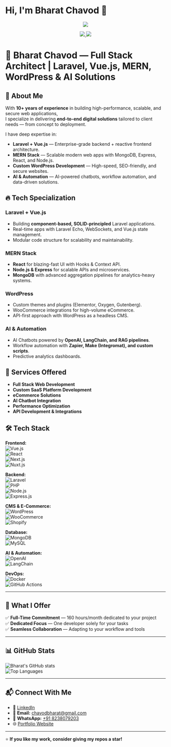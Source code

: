 # Hi, I'm Bharat Chavod 👋

<!-- Animated Header -->
<p align="center">
  <img src="https://capsule-render.vercel.app/api?type=waving&color=gradient&height=120&section=header&text=Hi%20👋,%20I'm%20Bharat%20Chavod&fontSize=35&animation=fadeIn&fontAlignY=35&desc=Full%20Stack%20Web%20Developer&descAlignY=51&descAlign=50"/>
</p>

<!-- Social Links -->
<p align="center">
  <a href="mailto:chavodbharat@gmail.com">
    <img src="https://img.shields.io/badge/Email-D14836?style=for-the-badge&logo=gmail&logoColor=white"/>
  </a>
  <a href="https://www.linkedin.com/in/bharat-chavod/" target="_blank">
    <img src="https://img.shields.io/badge/LinkedIn-0077B5?style=for-the-badge&logo=linkedin&logoColor=white"/>
  </a>

</p>

# 🚀 Bharat Chavod — Full Stack Architect | Laravel, Vue.js, MERN, WordPress & AI Solutions

## 👋 About Me
With **10+ years of experience** in building high-performance, scalable, and secure web applications,  
I specialize in delivering **end-to-end digital solutions** tailored to client needs — from concept to deployment.

I have deep expertise in:
- **Laravel + Vue.js** — Enterprise-grade backend + reactive frontend architecture.
- **MERN Stack** — Scalable modern web apps with MongoDB, Express, React, and Node.js.
- **Custom WordPress Development** — High-speed, SEO-friendly, and secure websites.
- **AI & Automation** — AI-powered chatbots, workflow automation, and data-driven solutions.

## 🔥 Tech Specialization
### Laravel + Vue.js
- Building **component-based, SOLID-principled** Laravel applications.
- Real-time apps with Laravel Echo, WebSockets, and Vue.js state management.
- Modular code structure for scalability and maintainability.

### MERN Stack
- **React** for blazing-fast UI with Hooks & Context API.
- **Node.js & Express** for scalable APIs and microservices.
- **MongoDB** with advanced aggregation pipelines for analytics-heavy systems.

### WordPress
- Custom themes and plugins (Elementor, Oxygen, Gutenberg).
- WooCommerce integrations for high-volume eCommerce.
- API-first approach with WordPress as a headless CMS.

### AI & Automation
- AI Chatbots powered by **OpenAI, LangChain, and RAG pipelines**.
- Workflow automation with **Zapier, Make (Integromat), and custom scripts**.
- Predictive analytics dashboards.

## 📌 Services Offered
- **Full Stack Web Development**
- **Custom SaaS Platform Development**
- **eCommerce Solutions**
- **AI Chatbot Integration**
- **Performance Optimization**
- **API Development & Integrations**

## 🛠 Tech Stack  

**Frontend:**  
![Vue.js](https://img.shields.io/badge/Vue.js-35495E?style=for-the-badge&logo=vue.js&logoColor=4FC08D)  
![React](https://img.shields.io/badge/React-20232A?style=for-the-badge&logo=react&logoColor=61DAFB)  
![Next.js](https://img.shields.io/badge/Next.js-000000?style=for-the-badge&logo=next.js&logoColor=white)  
![Nuxt.js](https://img.shields.io/badge/Nuxt.js-00C58E?style=for-the-badge&logo=nuxt.js&logoColor=white)  

**Backend:**  
![Laravel](https://img.shields.io/badge/Laravel-FF2D20?style=for-the-badge&logo=laravel&logoColor=white)  
![PHP](https://img.shields.io/badge/PHP-777BB4?style=for-the-badge&logo=php&logoColor=white)  
![Node.js](https://img.shields.io/badge/Node.js-43853D?style=for-the-badge&logo=node.js&logoColor=white)  
![Express.js](https://img.shields.io/badge/Express.js-404D59?style=for-the-badge)  

**CMS & E-Commerce:**  
![WordPress](https://img.shields.io/badge/WordPress-21759B?style=for-the-badge&logo=wordpress&logoColor=white)  
![WooCommerce](https://img.shields.io/badge/WooCommerce-96588A?style=for-the-badge&logo=woocommerce&logoColor=white)  
![Shopify](https://img.shields.io/badge/Shopify-7AB55C?style=for-the-badge&logo=shopify&logoColor=white)  

**Database:**  
![MongoDB](https://img.shields.io/badge/MongoDB-4EA94B?style=for-the-badge&logo=mongodb&logoColor=white)  
![MySQL](https://img.shields.io/badge/MySQL-005C84?style=for-the-badge&logo=mysql&logoColor=white)  

**AI & Automation:**  
![OpenAI](https://img.shields.io/badge/OpenAI-412991?style=for-the-badge&logo=openai&logoColor=white)  
![LangChain](https://img.shields.io/badge/LangChain-000000?style=for-the-badge)  

**DevOps:**  
![Docker](https://img.shields.io/badge/Docker-2496ED?style=for-the-badge&logo=docker&logoColor=white)  
![GitHub Actions](https://img.shields.io/badge/GitHub%20Actions-2088FF?style=for-the-badge&logo=github-actions&logoColor=white)  

---

## 📌 What I Offer  
✅ **Full-Time Commitment** — 160 hours/month dedicated to your project  
✅ **Dedicated Focus** — One developer solely for your tasks  
✅ **Seamless Collaboration** — Adapting to your workflow and tools  

---

## 📊 GitHub Stats  
![Bharat's GitHub stats](https://github-readme-stats.vercel.app/api?username=chavodbharat&show_icons=true&theme=tokyonight)  
![Top Languages](https://github-readme-stats.vercel.app/api/top-langs/?username=chavodbharat&layout=compact&theme=tokyonight)  

---

## 📬 Connect With Me  
- 💼 [LinkedIn](https://www.linkedin.com/in/bharatchavod)  
- 📧 **Email:** [chavodbharat@gmail.com](mailto:chavodbharat@gmail.com)  
- 📱 **WhatsApp:** [+91 8238079203](https://wa.me/918238079203)  
- 🌐 [Portfolio Website](https://codieslab.com)  

---

⭐ **If you like my work, consider giving my repos a star!**
